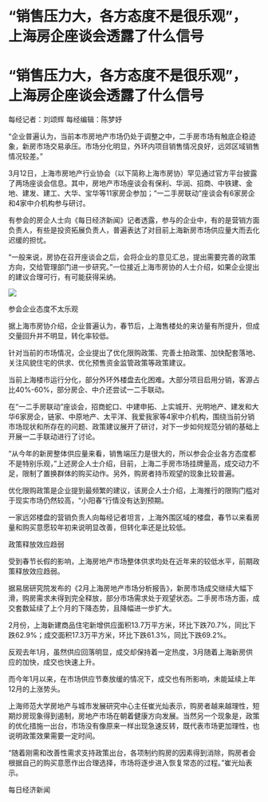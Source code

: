 # “销售压力大，各方态度不是很乐观”，上海房企座谈会透露了什么信号

# “销售压力大，各方态度不是很乐观”，上海房企座谈会透露了什么信号

每经记者：刘颂辉 每经编辑：陈梦妤

“企业普遍认为，当前本市房地产市场仍处于调整之中，二手房市场有触底企稳迹象，新房市场交易承压。市场分化明显，外环内项目销售情况良好，远郊区域销售情况较差。”

3月12日，上海市房地产行业协会（以下简称上海市房协）罕见通过官方平台披露了两场座谈会信息。其中，房地产市场座谈会有保利、华润、招商、中铁建、金地、建发、建工、大华、宝华等11家房企参加；“一二手房联动”座谈会有6家房企和4家中介机构参与研讨。

有参会的房企人士向《每日经济新闻》记者透露，参与的企业中，有的是营销方面负责人，有些是投资拓展负责人，普遍表达了对目前上海新房市场供应量大而去化迟缓的担忧。

“一般来说，房协在召开座谈会之后，会将企业的意见汇总，提出需要完善的政策方向，交给管理部门进一步研究。”一位接近上海市房协的人士介绍，如果企业提出的建议合理可行，有可能获得采纳。

![](https://inews.gtimg.com/om_bt/O35gkAbIH6b0o5MuryjU6GbqGhehj2eDctHQY6ZK4rNVMAA/1000)

参会企业态度不太乐观

据上海市房协介绍，企业普遍认为，春节后，上海售楼处的来访量有所提升，但成交量回升并不明显，转化率较低。

针对当前的市场情况，企业提出了优化限购政策、完善土拍政策、加快配套落地、关注风貌住宅的供求、优化预售资金监管政策等政策建议。

当前上海楼市运行分化，部分外环外楼盘去化困难。大部分项目启用分销，客源占比40%-60%，部分房企、中介还尝试一二手联动。

在“一二手房联动”座谈会，招商蛇口、中建申拓、上实城开、光明地产、建发和大华6家房企，链家、中原地产、太平洋、我爱我家等4家中介机构，围绕当前分销市场现状和所存在的问题、政策建议展开了研讨，对下一步如何规范分销的基础上开展一二手联动进行了讨论。

“从今年的新房整体供应量来看，销售端压力是很大的，所以参会企业各方态度都不是特别乐观，”上述房企人士介绍，目前，上海二手房市场挂牌量高，成交动力不足，限制了置换群体的购买动作。另外，购房者持币观望的现象比较普遍。

优化限购政策是企业提到最频繁的建议，该房企人士介绍，上海推行的限购门槛对于现实市场仍然较高，“小阳春”行情没有达到预期。

一家远郊楼盘的营销负责人向每经记者坦言，上海外围区域的楼盘，春节以来看房量和购买意愿较年初来说明显改善，但转化率还是比较低。

政策释放效应趋弱

受到春节长假的影响，上海房地产市场整体供求均处在近年来的较低水平，前期政策释放效应趋弱。

据易居研究院发布的《2月上海房地产市场分析报告》，新房市场成交继续大幅下滑，购房需求未得到完全释放，部分市场需求处于观望状态。二手房市场方面，成交套数延续了上个月的下降态势，且降幅进一步扩大。

2月份，上海新建商品住宅新增供应面积13.7万平方米，环比下跌70.7%，同比下跌62.9%；成交面积17.3万平方米，环比下跌61.3%，同比下跌69.2%。

反观去年1月，虽然供应回落明显，成交却保持着一定热度，3月随着上海新房供应的加快，成交也快速上升。

而今年1月以来，在市场供应节奏放缓的情况下，成交也有所影响，未能延续上年12月的上涨势头。

上海师范大学房地产与城市发展研究中心主任崔光灿表示，购房者越来越理性，短期炒房现象得到遏制，房地产市场在朝着健康方向发展。当然另一个现象是，政策的优化措施一出台，市场没有像原来一样出现急速反转，既代表市场更加理性，也说明政策效果需要一定时间。

“随着刚需和改善性需求支持政策出台，各项制约购房的因素得到消除，购房者会根据自己的购买意愿作出合理选择，市场将逐步进入恢复常态的过程。”崔光灿表示。

每日经济新闻

